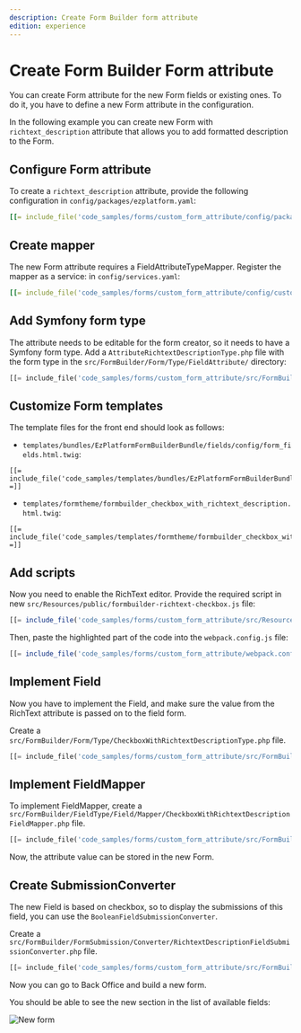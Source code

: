 ```yaml
---
description: Create Form Builder form attribute 
edition: experience
---
```


# Create Form Builder Form attribute 

You can create Form attribute for the new Form fields or existing ones.
To do it, you have to define a new Form attribute in the configuration.

In the following example you can create new Form with `richtext_description` attribute that allows you to add formatted
description to the Form.

## Configure Form attribute

To create a `richtext_description` attribute,
provide the following configuration in `config/packages/ezplatform.yaml`:

``` yaml
[[= include_file('code_samples/forms/custom_form_attribute/config/packages/form_attribute_config.yaml') =]]
```

## Create mapper

The new Form attribute requires a FieldAttributeTypeMapper. Register the mapper as a service: in `config/services.yaml`:

``` yaml
[[= include_file('code_samples/forms/custom_form_attribute/config/custom_services.yaml') =]]
```

## Add Symfony form type

The attribute needs to be editable for the form creator, so it needs to have a Symfony form type. 
Add a `AttributeRichtextDescriptionType.php` file with the form type in the `src/FormBuilder/Form/Type/FieldAttribute/` directory:

``` php
[[= include_file('code_samples/forms/custom_form_attribute/src/FormBuilder/Form/Type/FieldAttribute/AttributeRichtextDescriptionType.php') =]]
```

## Customize Form templates

The template files for the front end should look as follows:

- `templates/bundles/EzPlatformFormBuilderBundle/fields/config/form_fields.html.twig`:

``` html+twig
[[= include_file('code_samples/templates/bundles/EzPlatformFormBuilderBundle/fields/config/form_fields.html.twig') =]]
```

- `templates/formtheme/formbuilder_checkbox_with_richtext_description.html.twig`:

``` html+twig
[[= include_file('code_samples/templates/formtheme/formbuilder_checkbox_with_richtext_description.html.twig') =]]
```

## Add scripts

Now you need to enable the RichText editor. Provide the required script in new `src/Resources/public/formbuilder-richtext-checkbox.js` file:

``` js
[[= include_file('code_samples/forms/custom_form_attribute/src/Resources/public/formbuilder-richtext-checkbox.js') =]]
```

Then, paste the highlighted part of the code into the `webpack.config.js` file:

``` js hl_lines="39-42"
[[= include_file('code_samples/forms/custom_form_attribute/webpack.config.js') =]]
```

## Implement Field

Now you have to implement the Field, and make sure the value from the RichText attribute is passed on to the field form.

Create a `src/FormBuilder/Form/Type/CheckboxWithRichtextDescriptionType.php` file.

```php
[[= include_file('code_samples/forms/custom_form_attribute/src/FormBuilder/Form/Type/CheckboxWithRichtextDescriptionType.php') =]]
```

## Implement FieldMapper

To implement FieldMapper, create a `src/FormBuilder/FieldType/Field/Mapper/CheckboxWithRichtextDescriptionFieldMapper.php` file.

```php
[[= include_file('code_samples/forms/custom_form_attribute/src/FormBuilder/FormSubmission/Converter/RichtextDescriptionFieldSubmissionConverter.php') =]]
```

Now, the attribute value can be stored in the new Form.

## Create SubmissionConverter

The new Field is based on checkbox, so to display the submissions of this field, you can use the `BooleanFieldSubmissionConverter`. 

Create a `src/FormBuilder/FormSubmission/Converter/RichtextDescriptionFieldSubmissionConverter.php` file.

```php
[[= include_file('code_samples/forms/custom_form_attribute/src/FormBuilder/FormSubmission/Converter/RichtextDescriptionFieldSubmissionConverter.php') =]]
```

Now you can go to Back Office and build a new form.

You should be able to see the new section in the list of available fields:

![New form](new_form.png)